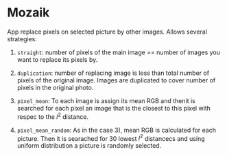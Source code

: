 # Mozaik
App replace pixels on selected picture by other images.
Allows several strategies:
1) `straight`: number of pixels of the main image == number of images you want to replace its pixels by.

2) `duplication`: number of replacing image is less than total number of pixels of the original image. Images are duplicated to cover number of pixels in the original photo.

3) `pixel_mean`: To each image is assign its mean RGB and thenit is searched for each pixel an image that is the closest to this pixel with respec to the $l^2$ distance.

4)  `pixel_mean_random`: As in the case 3), mean RGB is calculated for each picture. Then it is searached for 30 lowest $l^2$ distancecs and using uniform distribution a picture is randomly selected.

